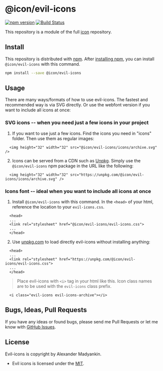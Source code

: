 # @icon/evil-icons

[![npm version](https://img.shields.io/npm/v/@icon/evil-icons.svg)](https://www.npmjs.org/package/@icon/evil-icons)
[![Build Status](https://travis-ci.org/icon/icon.svg?branch=master)](https://travis-ci.org/icon/icon)

This repository is a module of the full [icon][icon] repository.

## Install

This repository is distributed with [npm]. After [installing npm][install-npm], you can install `@icon/evil-icons` with this command.

```bash
npm install --save @icon/evil-icons
```

## Usage

There are many ways/formats of how to use evil-icons. The fastest and recommended way is via SVG directly. Or use the webfont version if you want to include all icons at once:

### SVG icons -- when you need just a few icons in your project

  1. If you want to use just a few icons. Find the icons you need in "icons" folder. Then use them as regular images:

```
  <img height="32" width="32" src="@icon/evil-icons/icons/archive.svg" />
```

  2. Icons can be served from a CDN such as [Unpkg][Unpkg]. Simply use the `@icon/evil-icons` npm package in the URL like the following:

```
  <img height="32" width="32" src="https://unpkg.com/@icon/evil-icons/icons/archive.svg" />
```

### Icons font -- ideal when you want to include all icons at once

  1. Install `@icon/evil-icons` with this command. In the `<head>` of your html, reference the location to your `evil-icons.css`.

```
  <head>
  ...
  <link rel="stylesheet" href="@icon/evil-icons/evil-icons.css">
  ...
  </head>
```

  2. Use [unpkg.com][Unpkg] to load directly evil-icons without installing anything:

```
  <head>
  ...
  <link rel="stylesheet" href="https://unpkg.com/@icon/evil-icons/evil-icons.css">
  ...
  </head>
```

> Place evil-icons with `<i>` tag in your html like this. Icon class names are to be used with the `evil-icons` class prefix.

```
  <i class="evil-icons evil-icons-archive"></i>
```


## Bugs, Ideas, Pull Requests

If you have any ideas or found bugs, please send me Pull Requests or let me know with [GitHub Issues][github issues].

## License

Evil-icons is copyright by Alexander Madyankin.

- Evil icons is licensed under the [MIT][license].

[license]: https://opensource.org/licenses/MIT
[icon]: https://github.com/thecreation/icons
[npm]: https://www.npmjs.com/
[install-npm]: https://docs.npmjs.com/getting-started/installing-node
[sass]: http://sass-lang.com/
[github issues]: https://github.com/thecreation/icons/issues
[Unpkg]: https://unpkg.com